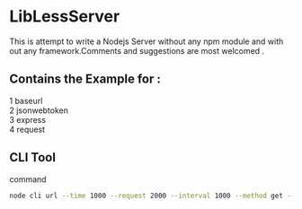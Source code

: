 <h1>LibLessServer</h1>




This is attempt to write a Nodejs Server without any npm module and with out any framework.Comments and suggestions are most welcomed .

<h2>Contains the Example for :</h2>
1 baseurl <br>
2 jsonwebtoken <br>
3 express <br>
4 request <br>
<h2>CLI Tool</h2>
command<br>


```bash
node cli url --time 1000 --request 2000 --interval 1000 --method get --body "hello" --statusCode 200
```

